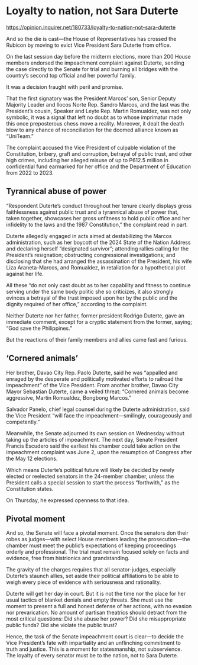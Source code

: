 # Loyalty to nation, not Sara Duterte

https://opinion.inquirer.net/180733/loyalty-to-nation-not-sara-duterte



And so the die is cast—the House of Representatives has crossed the Rubicon by moving to evict Vice President Sara Duterte from office.

On the last session day before the midterm elections, more than 200 House members endorsed the impeachment complaint against Duterte, sending the case directly to the Senate for trial and burning all bridges with the country’s second top official and her powerful family.

It was a decision fraught with peril and promise.

That the first signatory was the President Marcos’ son, Senior Deputy Majority Leader and Ilocos Norte Rep. Sandro Marcos, and the last was the President’s cousin, Speaker and Leyte Rep. Martin Romualdez, was not only symbolic, it was a signal that left no doubt as to whose imprimatur made this once preposterous chess move a reality. Moreover, it dealt the death blow to any chance of reconciliation for the doomed alliance known as “UniTeam.”

The complaint accused the Vice President of culpable violation of the Constitution, bribery, graft and corruption, betrayal of public trust, and other high crimes, including her alleged misuse of up to P612.5 million in confidential fund earmarked for her office and the Department of Education from 2022 to 2023.



##  Tyrannical abuse of power



“Respondent Duterte’s conduct throughout her tenure clearly displays gross faithlessness against public trust and a tyrannical abuse of power that, taken together, showcases her gross unfitness to hold public office and her infidelity to the laws and the 1987 Constitution,” the complaint read in part.

Duterte allegedly engaged in acts aimed at destabilizing the Marcos administration, such as her boycott of the 2024 State of the Nation Address and declaring herself “designated survivor”; attending rallies calling for the President’s resignation; obstructing congressional investigations; and disclosing that she had arranged the assassination of the President, his wife Liza Araneta-Marcos, and Romualdez, in retaliation for a hypothetical plot against her life.

All these “do not only cast doubt as to her capability and fitness to continue serving under the same body politic she so criticizes, it also strongly evinces a betrayal of the trust imposed upon her by the public and the dignity required of her office,” according to the complaint.

Neither Duterte nor her father, former president Rodrigo Duterte, gave an immediate comment, except for a cryptic statement from the former, saying; “God save the Philippines.”

But the reactions of their family members and allies came fast and furious.



##  ‘Cornered animals’



Her brother, Davao City Rep. Paolo Duterte, said he was “appalled and enraged by the desperate and politically motivated efforts to railroad the impeachment” of the Vice President. From another brother, Davao City Mayor Sebastian Duterte, came a veiled threat: “Cornered animals become aggressive, Martin Romualdez, Bongbong Marcos.”

Salvador Panelo, chief legal counsel during the Duterte administration, said the Vice President “will face the impeachment—smilingly, courageously and competently.”

Meanwhile, the Senate adjourned its own session on Wednesday without taking up the articles of impeachment. The next day, Senate President Francis Escudero said the earliest his chamber could take action on the impeachment complaint was June 2, upon the resumption of Congress after the May 12 elections.

Which means Duterte’s political future will likely be decided by newly elected or reelected senators in the 24-member chamber, unless the President calls a special session to start the process “forthwith,” as the Constitution states.

On Thursday, he expressed openness to that idea.



##  Pivotal moment



And so, the Senate will face a pivotal moment. Once the senators don their robes as judges—with select House members leading the prosecution—the chamber must meet the public’s expectations of keeping proceedings orderly and professional. The trial must remain focused solely on facts and evidence, free from histrionics and grandstanding.

The gravity of the charges requires that all senator-judges, especially Duterte’s staunch allies, set aside their political affiliations to be able to weigh every piece of evidence with seriousness and rationality.

Duterte will get her day in court. But it is not the time nor the place for her usual tactics of blanket denials and empty threats. She must use the moment to present a full and honest defense of her actions, with no evasion nor prevarication. No amount of partisan theatrics should detract from the most critical questions: Did she abuse her power? Did she misappropriate public funds? Did she violate the public trust?

Hence, the task of the Senate impeachment court is clear—to decide the Vice President’s fate with impartiality and an unflinching commitment to truth and justice. This is a moment for statesmanship, not subservience. The loyalty of every senator must be to the nation, not to Sara Duterte.